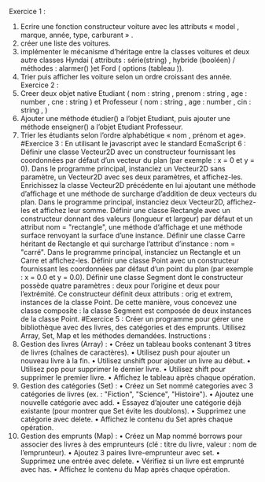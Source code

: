 Exercice 1 :
1. Ecrire une fonction constructeur voiture avec les attributs « model , marque, année, type,
carburant » .
2. créer une liste des voitures.
3. implémenter le mécanisme d’héritage entre la classes voitures et deux autre classes Hyndai
( attributs : série(string) , hybride (booléen) / méthodes : alarmer() )et Ford ( options (tableau )).
4. Trier puis afficher les voiture selon un ordre croissant des année.
Exercice 2 :
1. Creer deux objet native Etudiant ( nom : string , prenom : string , age : number , cne : string ) et
Professeur ( nom : string , age : number , cin : string , )
2. Ajouter une méthode étudier() a l’objet Etudiant, puis ajouter une méthode enseigner() a l’objet
Etudiant Professeur.
3. Trier les étudiants selon l’ordre alphabétique « nom , prénom et age».
#Exercice 3 :
En utilisant le javascript avec le standard EcmaScript 6 :
Définir une classe Vecteur2D avec un constructeur fournissant les coordonnées par défaut d’un
vecteur du plan (par exemple : x = 0 et y = 0).
Dans le programme principal, instanciez un Vecteur2D sans paramètre, un Vecteur2D avec ses deux
paramètres, et affichez-les.
Enrichissez la classe Vecteur2D précédente en lui ajoutant une méthode d’affichage et une méthode
de surcharge d’addition de deux vecteurs du plan.
Dans le programme principal, instanciez deux Vecteur2D, affichez-les et affichez leur somme.
Définir une classe Rectangle avec un constructeur donnant des valeurs (longueur et largeur) par
défaut et un attribut nom = "rectangle", une méthode d’affichage et une méthode surface renvoyant
la surface d’une instance.
Définir une classe Carre héritant de Rectangle et qui surcharge l’attribut d’instance : nom = "carré".
Dans le programme principal, instanciez un Rectangle et un Carre et affichez-les.
Définir une classe Point avec un constructeur fournissant les coordonnées par défaut d’un point du
plan (par exemple : x = 0.0 et y = 0.0).
Définir une classe Segment dont le constructeur possède quatre paramètres : deux pour l’origine et
deux pour l’extrémité. Ce constructeur définit deux attributs : orig et extrem, instances de la classe
Point. De cette manière, vous concevez une classe composite : la classe Segment est composée de
deux instances de la classe Point.
#Exercice 5 :
Créer un programme pour gérer une bibliothèque avec des livres, des catégories et des emprunts.
Utilisez Array, Set, Map et les méthodes demandées.
Instructions :
1. Gestion des livres (Array) :
• Créez un tableau books contenant 3 titres de livres (chaînes de caractères).
• Utilisez push pour ajouter un nouveau livre à la fin.
• Utilisez unshift pour ajouter un livre au début.
• Utilisez pop pour supprimer le dernier livre.
• Utilisez shift pour supprimer le premier livre.
• Affichez le tableau après chaque opération.
2. Gestion des catégories (Set) :
• Créez un Set nommé categories avec 3 catégories de livres (ex. : "Fiction",
"Science", "Histoire").
• Ajoutez une nouvelle catégorie avec add.
• Essayez d’ajouter une catégorie déjà existante (pour montrer que Set évite les
doublons).
• Supprimez une catégorie avec delete.
• Affichez le contenu du Set après chaque opération.
3. Gestion des emprunts (Map) :
• Créez un Map nommé borrows pour associer des livres à des emprunteurs (clé : titre
du livre, valeur : nom de l’emprunteur).
• Ajoutez 3 paires livre-emprunteur avec set.
• Supprimez une entrée avec delete.
• Vérifiez si un livre est emprunté avec has.
• Affichez le contenu du Map après chaque opération.
